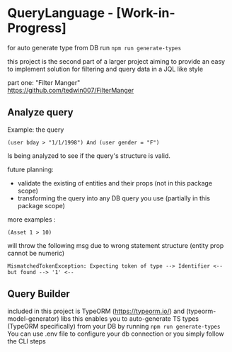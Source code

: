 # QueryLanguage - [Work-in-Progress]

for auto generate type from DB run
`npm run generate-types`

this project is the second part of a larger project aiming to provide
an easy to implement solution for filtering and query data in a JQL like style

part one: "Filter Manger"  
https://github.com/tedwin007/FilterManger

## Analyze query

Example: the query

```
(user bday > "1/1/1998") And (user gender = "F")
```

Is being analyzed to see if the query's structure is valid.

future planning:

- validate the existing of entities and their props (not in this package scope)
- transforming the query into any DB query you use (partially in this package scope)

more examples :

`(Asset 1 > 10)`

will throw the following msg due to wrong statement structure
(entity prop cannot be numeric)

`MismatchedTokenException: Expecting token of type --> Identifier <-- but found --> '1' <--`

## Query Builder

included in this project is TypeORM (https://typeorm.io/) and (typeorm-model-generator) libs
this enables you to auto-generate TS types (TypeORM specifically) from your DB by running
`npm run generate-types`
You can use .env file to configure your db connection
or you simply follow the CLI steps
